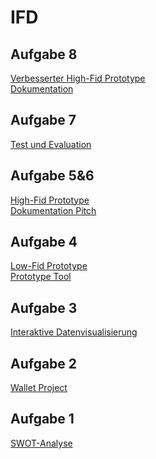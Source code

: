 # IFD
## Aufgabe 8
<a href="https://xd.adobe.com/view/3fa8d738-a0c3-49af-a57b-c4f244f49637-6afb/"> Verbesserter High-Fid Prototype </a> <br>
<a href="https://github.com/boerena/IFD/blob/main/GUI.pdf"> Dokumentation </a> <br>

## Aufgabe 7
<a href="https://github.com/boerena/IFD/blob/main/Test%20Prototyp.pdf"> Test und Evaluation </a>


## Aufgabe 5&6
<a href="https://xd.adobe.com/view/3d99caa1-297c-4b6f-8825-497d803a6198-68ca/"> High-Fid Prototype </a> <br>
<a href="https://github.com/boerena/IFD/blob/main/High%20Fid%20Prototyp.pdf"> Dokumentation </a>
<a href="https://github.com/boerena/IFD/blob/main/Pitch-GUI.pdf"> Pitch </a>


## Aufgabe 4
<a href="https://github.com/boerena/IFD/blob/main/Low-Fid%20Prototype.pdf"> Low-Fid Prototype </a> <br>
<a href="https://github.com/boerena/IFD/blob/main/SKETCH_Rena_Böhringer.pdf"> Prototype Tool </a>


## Aufgabe 3
<a href="https://github.com/boerena/IFD/blob/main/Interaktive%20Datenvisualisierung1.pdf"> Interaktive Datenvisualisierung </a>

## Aufgabe 2
<a href="https://github.com/boerena/IFD/blob/main/Prototype1.pdf"> Wallet Project </a>

## Aufgabe 1
<a href="https://github.com/boerena/IFD/blob/main/Interface%20Design.png"> SWOT-Analyse </a>


